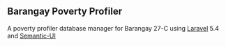 ## **Barangay Poverty Profiler**
A poverty profiler database manager for Barangay 27-C using [Laravel](https://laravel.com/) 5.4 and [Semantic-UI](https://semantic-ui.com/)
